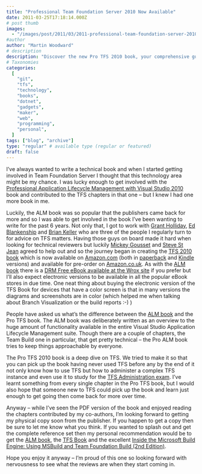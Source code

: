 ```yaml
---
title: "Professional Team Foundation Server 2010 Now Available"
date: 2011-03-25T17:18:14.000Z
# post thumb
images:
  - "/images/post/2011/03/2011-professional-team-foundation-server-2010-now-available.jpg"
#author
author: "Martin Woodward"
# description
description: "Discover the new Pro TFS 2010 book, your comprehensive guide to mastering Team Foundation Server, now available in multiple formats."
# Taxonomies
categories:
  [
    "git",
    "tfs",
    "technology",
    "books",
    "dotnet",
    "gadgets",
    "maker",
    "web",
    "programming",
    "personal",
  ]
tags: ["blog", "archive"]
type: "regular" # available type (regular or featured)
draft: false
---
```


[](http://www.amazon.com/gp/product/0470943327/ref=as_li_ss_tl?ie=UTF8&tag=woodweb03-20&linkCode=as2&camp=1789&creative=390957&creativeASIN=0470943327)I’ve always wanted to write a technical book and when I started getting involved in Team Foundation Server I thought that this technology area might be my chance. I was lucky enough to get involved with the [Professional Application Lifecycle Management with Visual Studio 2010](http://www.amazon.com/gp/product/0470484268/ref=as_li_ss_tl?ie=UTF8&tag=woodweb03-20&linkCode=as2&camp=1789&creative=390957&creativeASIN=0470484268) book and contributed to the TFS chapters in that one – but I knew I had one more book in me.

Luckily, the ALM book was so popular that the publishers came back for more and so I was able to get involved in the book I’ve been wanting to write for the past 6 years. Not only that, I got to work with [Grant Holliday](http://blogs.msdn.com/b/granth/), [Ed Blankenship](http://www.edsquared.com/) and [Brian Keller](http://blogs.msdn.com/b/briankel/) who are three of the people I regularly turn to for advice on TFS matters. Having those guys on board made it hard when looking for technical reviewers but luckily [Mickey Gousset](http://www.teamsystemrocks.com/) and [Steve St Jean](http://sstjean.blogspot.com/) agreed to help out and so the journey began in creating the [TFS 2010 book](http://www.amazon.com/gp/product/0470943327/ref=as_li_ss_tl?ie=UTF8&tag=woodweb03-20&linkCode=as2&camp=1789&creative=390957&creativeASIN=0470943327) which is now available on [Amazon.com](http://www.amazon.com/gp/product/0470943327/ref=as_li_ss_tl?ie=UTF8&tag=woodweb03-20&linkCode=as2&camp=1789&creative=390957&creativeASIN=0470943327) (both in [paperback](http://www.amazon.com/gp/product/0470943327/ref=as_li_ss_tl?ie=UTF8&tag=woodweb03-20&linkCode=as2&camp=1789&creative=390957&creativeASIN=0470943327) and [Kindle](http://www.amazon.com/gp/product/B004S82RRE/ref=as_li_ss_tl?ie=UTF8&tag=woodweb03-20&linkCode=as2&camp=1789&creative=390957&creativeASIN=B004S82RRE) versions) and available for pre-order on [Amazon.co.uk](http://www.amazon.co.uk/gp/product/0470943327/ref=as_li_ss_tl?ie=UTF8&tag=woodwardwebcom&linkCode=as2&camp=1634&creative=19450&creativeASIN=0470943327). As with the [ALM book](http://www.amazon.com/gp/product/0470484268/ref=as_li_ss_tl?ie=UTF8&tag=woodweb03-20&linkCode=as2&camp=1789&creative=390957&creativeASIN=0470484268) there is a [DRM Free eBook available at the Wrox site](http://www.wrox.com/WileyCDA/WroxTitle/Professional-Team-Foundation-Server-2010.productCd-0470943327.html) if you prefer but I’ll also expect electronic versions to be available in all the popular eBook stores in due time. One neat thing about buying the electronic version of the TFS Book for devices that have a color screen is that in many versions the diagrams and screenshots are in color (which helped me when talking about Branch Visualization or the build reports :-) )

[](http://www.amazon.com/gp/product/0470484268/ref=as_li_ss_tl?ie=UTF8&tag=woodweb03-20&linkCode=as2&camp=1789&creative=390957&creativeASIN=0470484268)People have asked us what’s the difference between the [ALM book](http://www.amazon.com/gp/product/0470484268/ref=as_li_ss_tl?ie=UTF8&tag=woodweb03-20&linkCode=as2&camp=1789&creative=390957&creativeASIN=0470484268) and the Pro TFS book. The ALM book was deliberately written as an overview to the huge amount of functionality available in the entire Visual Studio Application Lifecycle Management suite. Though there are a couple of chapters, the Team Build one in particular, that get pretty technical – the Pro ALM book tries to keep things approachable by everyone.

The Pro TFS 2010 book is a deep dive on TFS. We tried to make it so that you can pick up the book having never used TFS before any by the end of it not only know how to use TFS but how to administer a complex TFS instance and even use it to study for the [TFS Administration exam](http://www.microsoft.com/learning/en/us/exam.aspx?ID=70-512). I’ve learnt something from every single chapter in the Pro TFS book, but I would also hope that someone new to TFS could pick up the book and learn just enough to get going then come back for more over time.

Anyway – while I’ve seen the PDF version of the book and enjoyed reading the chapters contributed by my co-authors, I’m looking forward to getting my physical copy soon from the publisher. If you happen to get a copy then be sure to let me know what you think. If you wanted to splash out and get the complete reference set then my personal recommendation would be to get the [ALM book](http://www.amazon.com/gp/product/0470484268/ref=as_li_ss_tl?ie=UTF8&tag=woodweb03-20&linkCode=as2&camp=1789&creative=390957&creativeASIN=0470484268), the [TFS Book](http://www.amazon.com/gp/product/0470943327/ref=as_li_ss_tl?ie=UTF8&tag=woodweb03-20&linkCode=as2&camp=1789&creative=390957&creativeASIN=0470943327) and the excellent [Inside the Microsoft Build Engine: Using MSBuild and Team Foundation Build (2nd Edition)](http://www.amazon.com/gp/product/0735645248/ref=as_li_ss_tl?ie=UTF8&tag=woodweb03-20&linkCode=as2&camp=1789&creative=390957&creativeASIN=0735645248).

Hope you enjoy it anyway – I’m proud of this one so looking forward with nervousness to see what the reviews are when they start coming in.
